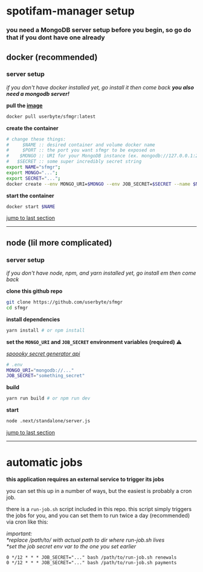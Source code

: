 # spotifam-manager setup

### you need a MongoDB server setup before you begin, so go do that if you dont have one already

## docker (recommended)

### server setup

_if you don't have docker installed yet, go install it then come back
**you also need a mongodb server!**_

**pull the [image](https://hub.docker.com/r/userbyte/sfmgr)**

```sh
docker pull userbyte/sfmgr:latest
```

**create the container**

```sh
# change these things:
#     $NAME :: desired container and volume docker name
#     $PORT :: the port you want sfmgr to be exposed on
#    $MONGO :: URI for your MongoDB instance (ex. mongodb://127.0.0.1:27017)
#   $SECRET :: some super incredibly secret string
export NAME="sfmgr";
export MONGO="...";
export SECRET="...";
docker create --env MONGO_URI=$MONGO --env JOB_SECRET=$SECRET --name $NAME --network=host --restart always userbyte/sfmgr:latest
```

**start the container**

```sh
docker start $NAME
```

[jump to last section](#both-node-and-docker)

---

## node (lil more complicated)

### server setup

_if you don't have node, npm, and yarn installed yet, go install em then come back_

**clone this github repo**

```sh
git clone https://github.com/userbyte/sfmgr
cd sfmgr
```

**install dependencies**

```sh
yarn install # or npm install
```

**set the `MONGO_URI` and `JOB_SECRET` environment variables (required) ⚠**

_[spoooky secret generator api](https://api.stringgy.com/?length=30&amount=1&type=ALLNOSYMBOLS)_

```sh
# .env
MONGO_URI="mongodb://..."
JOB_SECRET="something_secret"
```

**build**

```sh
yarn run build # or npm run dev
```

**start**

```sh
node .next/standalone/server.js
```

[jump to last section](#both-node-and-docker)

---

# automatic jobs

**this application requires an external service to trigger its jobs**

you can set this up in a number of ways, but the easiest is probably a cron job.

there is a `run-job.sh` script included in this repo. this script simply triggers the jobs for you, and you can set them to run twice a day (recommended) via cron like this:

_important:_<br/>
_\*replace /path/to/ with actual path to dir where run-job.sh lives_<br/>
_\*set the job secret env var to the one you set earlier_

```
0 */12 * * * JOB_SECRET="..." bash /path/to/run-job.sh renewals
0 */12 * * * JOB_SECRET="..." bash /path/to/run-job.sh payments
```
